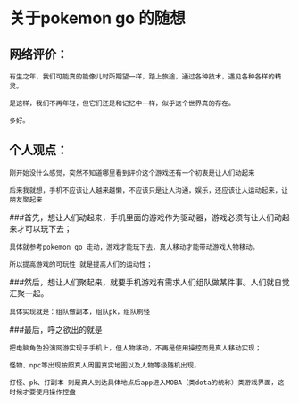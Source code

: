 
关于pokemon go 的随想
=======

网络评价：
-----
	有生之年，我们可能真的能像儿时所期望一样，踏上旅途，通过各种技术，遇见各种各样的精灵。
		
	是这样，我们不再年轻，但它们还是和记忆中一样，似乎这个世界真的存在。
		
	多好。
		
个人观点：
-----
	刚开始没什么感觉，突然不知道哪里看到评价这个游戏还有一个初衷是让人们动起来
	
	后来我就想，手机不应该让人越来越懒，不应该只是让人沟通，娱乐，还应该让人运动起来，让朋友聚起来
	
	
###首先，想让人们动起来，手机里面的游戏作为驱动器，游戏必须有让人们动起来才可以玩下去；
	
	具体就参考pokemon go 走动，游戏才能玩下去，真人移动才能带动游戏人物移动。
	
	所以提高游戏的可玩性 就是提高人们的运动性；
	
###然后，想让人们聚起来，就要手机游戏有需求人们组队做某件事。人们就自觉汇聚一起。
	
	具体实现就是：组队做副本，组队pk，组队刷怪
	
###最后，呼之欲出的就是
	
	把电脑角色扮演网游实现于手机上，但人物移动，不再是使用操控而是真人移动实现；
	
	怪物、npc等出现按照真人周围真实地图以及人物等级随机出现。
	
	打怪、pk、打副本 则是真人到达具体地点后app进入MOBA（类dota的统称）类游戏界面，这时候才要使用操作控盘
	
	
	
	
